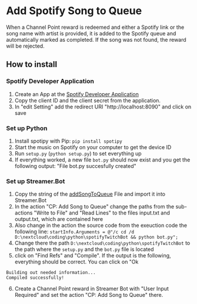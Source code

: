 # Add Spotify Song to Queue
When a Channel Point reward is redeemed and either a Spotify link or the song name with artist is provided, it is added to the Spotify queue and automatically marked as completed.
If the song was not found, the reward will be rejected.

## How to install
### Spotify Developer Application
1. Create an App at the [Spotify Developer Application](https://developer.spotify.com/dashboard/login)
2. Copy the client ID and the client secret from the application.
3. In "edit Setting" add the redirect URI "http://localhost:8090" and click on save

### Set up Python
1. Install spotipy with Pip: `pip install spotipy`
2. Start the music on Spotify on your computer to get the device ID
3. Run `setup.py` (`python setup.py`) to set everything up
4. If everything worked, a new file `bot.py` should now exist and you get the following output: "File bot.py succesfully created"

### Set up Streamer.Bot
1. Copy the string of the [addSongToQueue](https://raw.githubusercontent.com/j0nas500/spotifyTwitchBot/master/actions/addSongToQueue/addSongToQueue?token=GHSAT0AAAAAABYHXQWEO3R726TZE6DTF4OYY2BRARQ) File and import it into Streamer.Bot
2. In the action "CP: Add Song to Queue" change the paths from the sub-actions "Write to File" and "Read Lines" to the files input.txt and output.txt, which are contained here
3. Also change in the action the source code from the exeuction code the following line:
`startInfo.Arguments = @"/c cd /d D:\nextcloud\coding\python\spotifyTwitchBot && python bot.py";`
4. Change there the path `D:\nextcloud\coding\python\spotifyTwitchBot` to the path where the `setup.py` and the `bot.py` file is located
5. click on "Find Refs" and "Compile". If the output is the following, everything should be correct. You can click on "Ok
```
Building out needed information...
Compiled successfully!
```
6. Create a Channel Point reward in Streamer Bot with "User Input Required" and set the action "CP: Add Song to Queue" there.